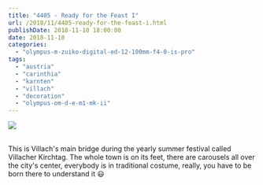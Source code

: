 ```yaml
---
title: "4405 - Ready for the Feast I"
url: /2018/11/4405-ready-for-the-feast-i.html
publishDate: 2018-11-10 18:00:00
date: 2018-11-10
categories: 
  - "olympus-m-zuiko-digital-ed-12-100mm-f4-0-is-pro"
tags: 
  - "austria"
  - "carinthia"
  - "karnten"
  - "villach"
  - "decoration"
  - "olympus-om-d-e-m1-mk-ii"
---
```

<div class="container">
<div class="center"><a target="_blank" href="https://d25zfm9zpd7gm5.cloudfront.net/1200x1200/2017/20170803_110910_lr.jpg"><img class="webfeedsFeaturedVisual" src="https://d25zfm9zpd7gm5.cloudfront.net/0600x0600/2017/20170803_110910_lr.jpg" /></a></div>
</div>
<br />

This is Villach's main bridge during the yearly summer festival
called Villacher Kirchtag. The whole town is on its feet, there are
carousels all over the city's center, everybody is in traditional
costume, really, you have to be born there to understand it :smiley: